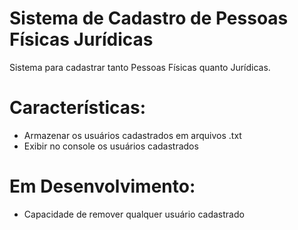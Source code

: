 # Sistema de Cadastro de Pessoas Físicas Jurídicas
Sistema para cadastrar tanto Pessoas Físicas quanto Jurídicas.

# Características:
* Armazenar os usuários cadastrados em arquivos .txt
* Exibir no console os usuários cadastrados

# Em Desenvolvimento:
* Capacidade de remover qualquer usuário cadastrado